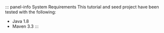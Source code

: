 ::: panel-info System Requirements
This tutorial and seed project have been tested with the following:

* Java 1.8
* Maven 3.3
:::